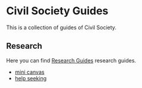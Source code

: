 # Civil Society Guides

This is a collection of guides of Civil Society.

## Research

Here you can find [Research Guides](/research/) research guides.

- [mini canvas](/research/mini-canvas.md)
- [help seeking](/research/help-seeking.md)
